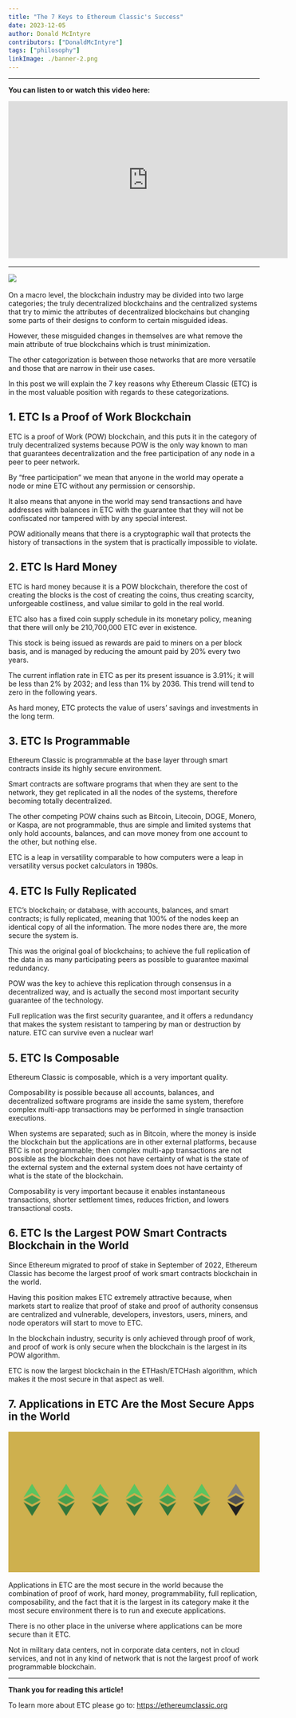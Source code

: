 ```yaml
---
title: "The 7 Keys to Ethereum Classic's Success"
date: 2023-12-05
author: Donald McIntyre
contributors: ["DonaldMcIntyre"]
tags: ["philosophy"]
linkImage: ./banner-2.png
---
```


---
**You can listen to or watch this video here:**

<iframe width="560" height="315" src="https://www.youtube.com/embed/VwO3AEabErg?si=tezYq_dAhrA4UQl1" title="YouTube video player" frameborder="0" allow="accelerometer; autoplay; clipboard-write; encrypted-media; gyroscope; picture-in-picture; web-share" allowfullscreen></iframe>

---

![](./banner-2.png)

On a macro level, the blockchain industry may be divided into two large categories; the truly decentralized blockchains and the centralized systems that try to mimic the attributes of decentralized blockchains but changing some parts of their designs to conform to certain misguided ideas.

However, these misguided changes in themselves are what remove the main attribute of true blockchains which is trust minimization.

The other categorization is between those networks that are more versatile and those that are narrow in their use cases.

In this post we will explain the 7 key reasons why Ethereum Classic (ETC) is in the most valuable position with regards to these categorizations.

## 1. ETC Is a Proof of Work Blockchain

ETC is a proof of Work (POW) blockchain, and this puts it in the category of truly decentralized systems because POW is the only way known to man that guarantees decentralization and the free participation of any node in a peer to peer network.

By “free participation” we mean that anyone in the world may operate a node or mine ETC without any permission or censorship. 

It also means that anyone in the world may send transactions and have addresses with balances in ETC with the guarantee that they will not be confiscated nor tampered with by any special interest.

POW aditionally means that there is a cryptographic wall that protects the history of transactions in the system that is practically impossible to violate.

## 2. ETC Is Hard Money

ETC is hard money because it is a POW blockchain, therefore the cost of creating the blocks is the cost of creating the coins, thus creating scarcity, unforgeable costliness, and value similar to gold in the real world.

ETC also has a fixed coin supply schedule in its monetary policy, meaning that there will only be 210,700,000 ETC ever in existence. 

This stock is being issued as rewards are paid to miners on a per block basis, and is managed by reducing the amount paid by 20% every two years.

The current inflation rate in ETC as per its present issuance is 3.91%; it will be less than 2% by 2032; and less than 1% by 2036. This trend will tend to zero in the following years.

As hard money, ETC protects the value of users’ savings and investments in the long term.

## 3. ETC Is Programmable

Ethereum Classic is programmable at the base layer through smart contracts inside its highly secure environment.

Smart contracts are software programs that when they are sent to the network, they get replicated in all the nodes of the systems, therefore becoming totally decentralized.

The other competing POW chains such as Bitcoin, Litecoin, DOGE, Monero, or Kaspa, are not programmable, thus are simple and limited systems that only hold accounts, balances, and can move money from one account to the other, but nothing else.

ETC is a leap in versatility comparable to how computers were a leap in versatility versus pocket calculators in 1980s.

## 4. ETC Is Fully Replicated

ETC’s blockchain; or database, with accounts, balances, and smart contracts; is fully replicated, meaning that 100% of the nodes keep an identical copy of all the information. The more nodes there are, the more secure the system is.

This was the original goal of blockchains; to achieve the full replication of the data in as many participating peers as possible to guarantee maximal redundancy. 

POW was the key to achieve this replication through consensus in a decentralized way, and is actually the second most important security guarantee of the technology.

Full replication was the first security guarantee, and it offers a redundancy that makes the system resistant to tampering by man or destruction by nature. ETC can survive even a nuclear war!

## 5. ETC Is Composable

Ethereum Classic is composable, which is a very important quality.

Composability is possible because all accounts, balances, and decentralized software programs are inside the same system, therefore complex multi-app transactions may be performed in single transaction executions.

When systems are separated; such as in Bitcoin, where the money is inside the blockchain but the applications are in other external platforms, because BTC is not programmable; then complex multi-app transactions are not possible as the blockchain does not have certainty of what is the state of the external system and the external system does not have certainty of what is the state of the blockchain.

Composability is very important because it enables instantaneous transactions, shorter settlement times, reduces friction, and lowers transactional costs.

## 6. ETC Is the Largest POW Smart Contracts Blockchain in the World

Since Ethereum migrated to proof of stake in September of 2022, Ethereum Classic has become the largest proof of work smart contracts blockchain in the world.

Having this position makes ETC extremely attractive because, when markets start to realize that proof of stake and proof of authority consensus are centralized and vulnerable, developers, investors, users, miners, and node operators will start to move to ETC. 

In the blockchain industry, security is only achieved through proof of work, and proof of work is only secure when the blockchain is the largest in its POW algorithm. 

ETC is now the largest blockchain in the ETHash/ETCHash algorithm, which makes it the most secure in that aspect as well.

## 7. Applications in ETC Are the Most Secure Apps in the World

![](./banner.png)

Applications in ETC are the most secure in the world because the combination of proof of work, hard money, programmability, full replication, composability, and the fact that it is the largest in its category make it the most secure environment there is to run and execute applications.

There is no other place in the universe where applications can be more secure than it ETC. 

Not in military data centers, not in corporate data centers, not in cloud services, and not in any kind of network that is not the largest proof of work programmable blockchain.

---

**Thank you for reading this article!**

To learn more about ETC please go to: https://ethereumclassic.org
